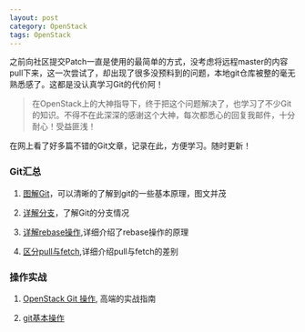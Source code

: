 ```yaml
---
layout: post
category: OpenStack
tags: OpenStack
---
```


之前向社区提交Patch一直是使用的最简单的方式，没考虑将远程master的内容pull下来，这一次尝试了，却出现了很多没预料到的问题，本地git仓库被整的毫无熟悉感了。这都是没认真学习Git的代价阿！

> 在OpenStack上的大神指导下，终于把这个问题解决了，也学习了不少Git的知识。不得不在此深深的感谢这个大神，每次都悉心的回复我邮件，十分耐心！受益匪浅！

在网上看了好多篇不错的Git文章，记录在此，方便学习。随时更新！


### Git汇总

1. [图解Git](http://marklodato.github.io/visual-git-guide/index-zh-cn.html)，可以清晰的了解到git的一些基本原理，图文并茂

2. [详解分支](http://www.devbean.net/2012/08/git-internals-branches/)，了解Git的分支情况

3. [详解rebase操作](http://www.cnblogs.com/kym/archive/2010/08),详细介绍了rebase操作的原理

4. [区分pull与fetch](http://ruby-china.org/topics/4768),详细介绍pull与fetch的差别

### 操作实战

1. [OpenStack Git 操作](http://blog.csdn.net/quqi99/article/details/9425385), 高端的实战指南

2. [git基本操作](http://wlog.cn/soft/git-quick-start.html)
